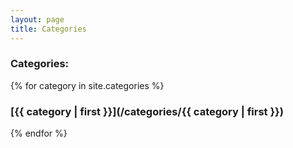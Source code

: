 ```yaml
---
layout: page
title: Categories
---
```


### Categories:

{% for category in site.categories %}
### [{{ category | first }}](/categories/{{ category | first }})
{% endfor %}